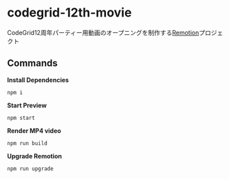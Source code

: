 # codegrid-12th-movie

CodeGrid12周年パーティー用動画のオープニングを制作する[Remotion](https://remotion.dev)プロジェクト

## Commands

**Install Dependencies**

```console
npm i
```

**Start Preview**

```console
npm start
```

**Render MP4 video**

```console
npm run build
```

**Upgrade Remotion**

```console
npm run upgrade
```
